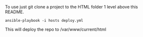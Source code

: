 To use just git clone a project to the HTML folder 1 level above this README.

    ansible-playbook -i hosts deploy.yml

This will deploy the repo to /var/www/current/html
